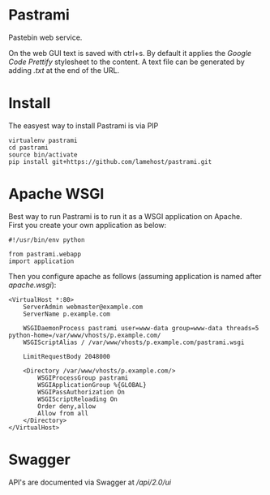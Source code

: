 # Pastrami
Pastebin web service.  
  
On the web GUI text is saved with ctrl+s. By default it applies the *Google Code Prettify* stylesheet to the content. A text file can be generated by adding *.txt* at the end of the URL.

# Install
The easyest way to install Pastrami is via PIP
```
virtualenv pastrami
cd pastrami
source bin/activate
pip install git+https://github.com/lamehost/pastrami.git
```

# Apache WSGI
Best way to run Pastrami is to run it as a WSGI application on Apache.  
First you create your own application as below:
```
#!/usr/bin/env python

from pastrami.webapp
import application
```

Then you configure apache as follows (assuming application is named after *apache.wsgi*):
```
<VirtualHost *:80>
    ServerAdmin webmaster@example.com
    ServerName p.example.com

    WSGIDaemonProcess pastrami user=www-data group=www-data threads=5 python-home=/var/www/vhosts/p.example.com/
    WSGIScriptAlias / /var/www/vhosts/p.example.com/pastrami.wsgi

    LimitRequestBody 2048000

    <Directory /var/www/vhosts/p.example.com/>
        WSGIProcessGroup pastrami
        WSGIApplicationGroup %{GLOBAL}
        WSGIPassAuthorization On
        WSGIScriptReloading On
        Order deny,allow
        Allow from all
    </Directory>
</VirtualHost>
```

# Swagger
API's are documented via Swagger at */api/2.0/ui*
